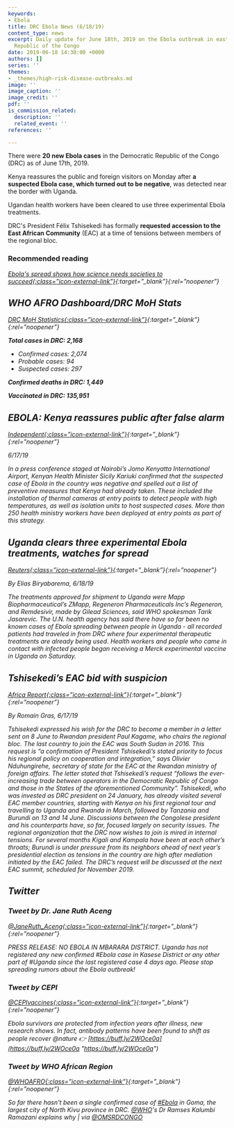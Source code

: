 ```yaml
---
keywords:
- Ebola
title: DRC Ebola News (6/18/19)
content_type: news
excerpt: Daily update for June 18th, 2019 on the Ebola outbreak in eastern Democratic
  Republic of the Congo
date: 2019-06-18 14:30:00 +0000
authors: []
series: ''
themes:
- _themes/high-risk-disease-outbreaks.md
image: ''
image_caption: ''
image_credit: ''
pdf: ''
is_commission_related:
  description: ''
  related_event: ''
references: ''

---
```

There were **20 new Ebola cases** in the Democratic Republic of the Congo (DRC) as of June 17th, 2019.

Kenya reassures the public and foreign visitors on Monday after **a suspected Ebola case, which turned out to be negative**, was detected near the border with Uganda.

Ugandan health workers have been cleared to use three experimental Ebola treatments.

DRC's President Félix Tshisekedi has formally **requested accession to the East African Community** (EAC) at a time of tensions between members of the regional bloc.

### Recommended reading

<i>[Ebola's spread shows how science needs societies to succeed<i/>{:class=”icon-external-link”}](https://www.reuters.com/article/us-health-ebola-society-analysis-idUSKCN1TI0H1?utm_campaign=trueAnthem%3A+Trending+Content&utm_content=5d076e1fb1a3150001dd6931&utm_medium=trueAnthem&utm_source=twitter){:target=”_blank”}{:rel=”noopener”}

## WHO AFRO Dashboard/DRC MoH Stats

<i>[DRC MoH Statistics<i/>{:class=”icon-external-link”}](http://translate.google.com/translate?hl=auto&langpair=auto%7Cen&u=https%3A%2F%2Fus13.campaign-archive.com%2F%3Fu%3D89e5755d2cca4840b1af93176%26id%3Daf145ced43%26e%3D34c0620338){:target=”_blank”}{:rel=”noopener”}

**Total cases in DRC: 2,168**

* Confirmed cases: 2,074
* Probable cases: 94
* Suspected cases: 297

**Confirmed deaths in DRC: 1,449**

**Vaccinated in DRC: 135,951**

## EBOLA: Kenya reassures public after false alarm

<i>[Independent<i/>{:class=”icon-external-link”}](https://www.independent.co.ug/ebola-kenya-reassures-public-after-false-alarm/){:target=”_blank”}{:rel=”noopener”}

_6/17/19_

In a press conference staged at Nairobi’s Jomo Kenyatta International Airport, Kenyan Health Minister Sicily Kariuki confirmed that the suspected case of Ebola in the country was negative and spelled out a list of preventive measures that Kenya had already taken. These included the installation of thermal cameras at entry points to detect people with high temperatures, as well as isolation units to host suspected cases. More than 250 health ministry workers have been deployed at entry points as part of this strategy.

## Uganda clears three experimental Ebola treatments, watches for spread

<i>[Reuters<i/>{:class=”icon-external-link”}](https://www.reuters.com/article/us-health-ebola-uganda/uganda-clears-three-experimental-ebola-treatments-watches-for-spread-idUSKCN1TJ0R4){:target=”_blank”}{:rel=”noopener”}

_By Elias Biryabarema, 6/18/19_

The treatments approved for shipment to Uganda were Mapp Biopharmaceutical’s ZMapp, Regeneron Pharmaceuticals Inc’s Regeneron, and Remdesivir, made by Gilead Sciences, said WHO spokesman Tarik Jasarevic. The U.N. health agency has said there have so far been no known cases of Ebola spreading between people in Uganda - all recorded patients had traveled in from DRC where four experimental therapeutic treatments are already being used. Health workers and people who came in contact with infected people began receiving a Merck experimental vaccine in Uganda on Saturday.

## Tshisekedi’s EAC bid with suspicion

<i>[Africa Report<i/>{:class=”icon-external-link”}](https://www.theafricareport.com/14114/east-african-neighbours-eye-tshisekedis-eac-bid-with-suspicion/){:target=”_blank”}{:rel=”noopener”}

_By Romain Gras, 6/17/19_

Tshisekedi expressed his wish for the DRC to become a member in a letter sent on 8 June to Rwandan president Paul Kagame, who chairs the regional bloc. The last country to join the EAC was South Sudan in 2016. This request is “a confirmation of President Tshisekedi’s stated priority to focus his regional policy on cooperation and integration,” says Olivier Nduhungirehe, secretary of state for the EAC at the Rwandan ministry of foreign affairs. The letter stated that Tshisekedi’s request “follows the ever-increasing trade between operators in the Democratic Republic of Congo and those in the States of the aforementioned Community”. Tshisekedi, who was invested as DRC president on 24 January, has already visited several EAC member countries, starting with Kenya on his first regional tour and travelling to Uganda and Rwanda in March, followed by Tanzania and Burundi on 13 and 14 June. Discussions between the Congolese president and his counterparts have, so far, focused largely on security issues. The regional organization that the DRC now wishes to join is mired in internal tensions. For several months Kigali and Kampala have been at each other’s throats; Burundi is under pressure from its neighbors ahead of next year’s presidential election as tensions in the country are high after mediation initiated by the EAC failed. The DRC’s request will be discussed at the next EAC summit, scheduled for November 2019.

## Twitter

### Tweet by Dr. Jane Ruth Aceng

<i>[@JaneRuth_Aceng<i/>{:class=”icon-external-link”}](https://twitter.com/JaneRuth_Aceng/status/1140973494148239360){:target=”_blank”}{:rel=”noopener”}

PRESS RELEASE: NO EBOLA IN MBARARA DISTRICT. Uganda has not registered any new confirmed #Ebola case in Kasese District or any other part of #Uganda since the last registered case 4 days ago. Please stop spreading rumors about the Ebola outbreak!

### Tweet by CEPI

<i>[@CEPIvaccines<i/>{:class=”icon-external-link”}](https://twitter.com/CEPIvaccines/status/1140546125541314560){:target=”_blank”}{:rel=”noopener”}

Ebola survivors are protected from infection years after illness, new research shows. In fact, antibody patterns have been found to shift as people recover @nature 👉 [https://buff.ly/2WOce0a](https://buff.ly/2WOce0a "https://buff.ly/2WOce0a")

### Tweet by WHO African Region

<i>[@WHOAFRO<i/>{:class=”icon-external-link”}](https://twitter.com/WHOAFRO/status/1140633290208153601){:target=”_blank”}{:rel=”noopener”}

So far there hasn't been a single confirmed case of [#Ebola](https://twitter.com/hashtag/Ebola?src=hash) in Goma, the largest city of North Kivu province in DRC. [@WHO](https://twitter.com/WHO)'s Dr Ramses Kalumbi Ramazani explains why | via [@OMSRDCONGO](https://twitter.com/OMSRDCONGO)